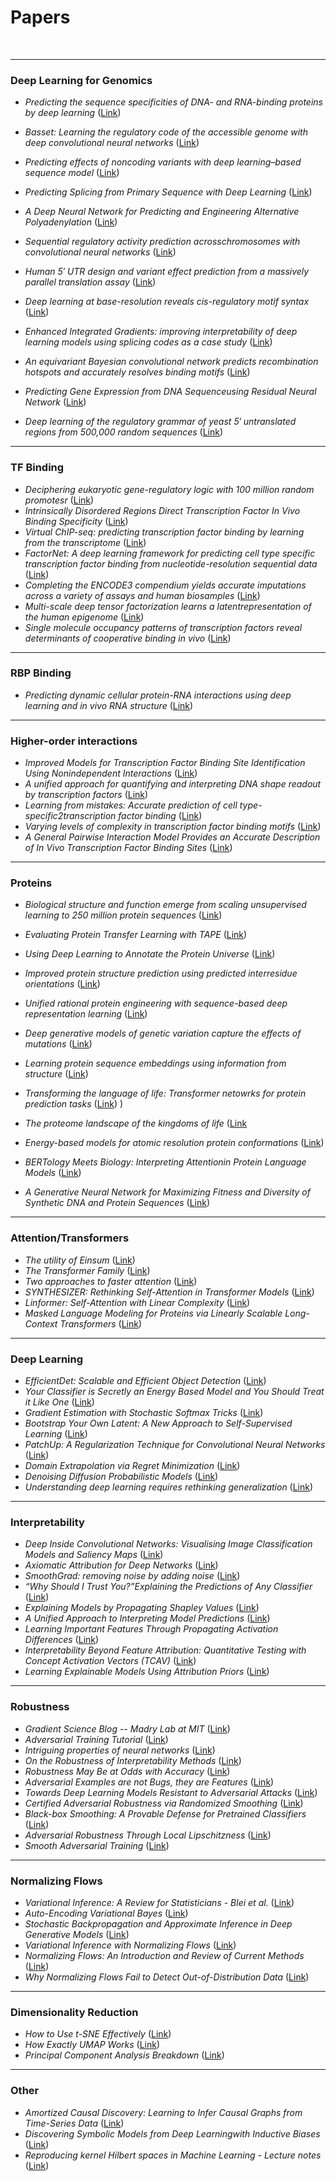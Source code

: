# Papers
<br>

____________________________________________________________
### Deep Learning for Genomics

* _Predicting the sequence specificities of DNA- and RNA-binding proteins by deep learning_ ([Link](https://www.nature.com/articles/nbt.3300))
* _Basset: Learning the regulatory code of the accessible genome with deep convolutional neural networks_ ([Link](https://genome.cshlp.org/content/early/2016/05/03/gr.200535.115.abstract))
* _Predicting effects of noncoding variants with deep learning–based sequence model_ ([Link](https://www.nature.com/articles/nmeth.3547))
* _Predicting Splicing from Primary Sequence with Deep Learning_ ([Link](https://www.cell.com/cell/pdf/S0092-8674(18)31629-5.pdf))
* _A Deep Neural Network for Predicting and Engineering Alternative Polyadenylation_ ([Link](https://www.cell.com/cell/fulltext/S0092-8674(19)30498-2))
* _Sequential regulatory activity prediction acrosschromosomes with convolutional neural networks_ ([Link](https://genome.cshlp.org/content/early/2018/04/09/gr.227819.117.full.pdf))
* _Human 5′ UTR design and variant effect prediction from a massively parallel translation assay_ ([Link](https://www.nature.com/articles/s41587-019-0164-5))
* _Deep learning at base-resolution reveals cis-regulatory motif syntax_ ([Link](https://www.biorxiv.org/content/10.1101/737981v2))
* _Enhanced Integrated Gradients: improving interpretability of deep learning models using splicing codes as a case study_ ([Link](https://genomebiology.biomedcentral.com/articles/10.1186/s13059-020-02055-7))


* _An equivariant Bayesian convolutional network predicts recombination hotspots and accurately resolves binding motifs_ ([Link](https://academic.oup.com/bioinformatics/article/35/13/2177/5210873))
* _Predicting Gene Expression from DNA Sequenceusing Residual Neural Network_ ([Link](https://www.biorxiv.org/content/10.1101/2020.06.21.163956v1.full.pdf))
* _Deep learning of the regulatory grammar of yeast 5′ untranslated regions from 500,000 random sequences_ ([Link](https://genome.cshlp.org/content/early/2017/11/02/gr.224964.117.abstract))

_____________________________________________________________
### TF Binding

* _Deciphering eukaryotic gene-regulatory logic with 100 million random promotesr_ ([Link](https://www.nature.com/articles/s41587-019-0315-8))
* _Intrinsically Disordered Regions Direct Transcription Factor In Vivo Binding Specificity_ ([Link](https://www.cell.com/molecular-cell/fulltext/S1097-2765(20)30352-X?rss=yes))
* _Virtual ChIP-seq: predicting transcription factor binding by learning from the transcriptome_ ([Link](https://www.biorxiv.org/content/10.1101/168419v4.full.pdf))
* _FactorNet: A deep learning framework for predicting cell type specific transcription factor binding from nucleotide-resolution sequential data_ ([Link](https://www.sciencedirect.com/science/article/pii/S1046202318303293?via%3Dihub))
* _Completing the ENCODE3 compendium yields accurate imputations across a variety of assays and human biosamples_ ([Link](https://genomebiology.biomedcentral.com/articles/10.1186/s13059-020-01978-5#Sec9))
* _Multi-scale deep tensor factorization learns a latentrepresentation of the human epigenome_ ([Link](https://www.biorxiv.org/content/biorxiv/early/2019/04/11/364976.full.pdf))
* _Single molecule occupancy patterns of transcription factors reveal determinants of cooperative binding in vivo_ ([Link](https://www.biorxiv.org/content/10.1101/2020.06.29.167155v1))


_____________________________________________________________
### RBP Binding

* _Predicting dynamic cellular protein-RNA interactions using deep learning and in vivo RNA structure_ ([Link](https://www.biorxiv.org/content/biorxiv/early/2020/05/07/2020.05.05.078774.full.pdf))


_____________________________________________________________
### Higher-order interactions

* _Improved Models for Transcription Factor Binding Site Identification Using Nonindependent Interactions_ ([Link](https://www.genetics.org/content/191/3/781.long))
* _A unified approach for quantifying and interpreting DNA shape readout by transcription factors_ ([Link](https://www.embopress.org/doi/full/10.15252/msb.20177902))
* _Learning from mistakes: Accurate prediction of cell type-specific2transcription factor binding_ ([Link](https://www.biorxiv.org/content/biorxiv/early/2018/06/12/230011.full.pdf))
* _Varying levels of complexity in transcription factor binding motifs_ ([Link](https://academic.oup.com/nar/article/43/18/e119/2414334))
* _A General Pairwise Interaction Model Provides an Accurate Description of In Vivo Transcription Factor Binding Sites_ ([Link](https://journals.plos.org/plosone/article?id=10.1371/journal.pone.0099015))


_____________________________________________________________
### Proteins

* _Biological structure and function emerge from scaling unsupervised learning to 250 million protein sequences_ ([Link](https://www.biorxiv.org/content/10.1101/622803v2))
* _Evaluating Protein Transfer Learning with TAPE_ ([Link](https://papers.nips.cc/paper/9163-evaluating-protein-transfer-learning-with-tape.pdf))
* _Using Deep Learning to Annotate the Protein Universe_ ([Link](https://www.biorxiv.org/content/10.1101/626507v4))
* _Improved protein structure prediction using predicted interresidue orientations_ ([Link](https://www.pnas.org/content/117/3/1496
))
* _Unified rational protein engineering with sequence-based deep representation learning_ ([Link](https://www.nature.com/articles/s41592-019-0598-1.pdf?proof=true))
* _Deep generative models of genetic variation capture the effects of mutations_ ([Link](https://www.nature.com/articles/s41592-018-0138-4))
* _Learning protein sequence embeddings using information from structure_ ([Link](https://arxiv.org/pdf/1902.08661.pdf))
* _Transforming the language of life: Transformer netowrks for protein prediction tasks_ ([Link](https://www.biorxiv.org/content/10.1101/2020.06.15.153643v1.full.pdf))
)
* _The proteome landscape of the kingdoms of life_ ([Link](https://www.nature.com/articles/s41586-020-2402-x)
* _Energy-based models for atomic resolution protein conformations_ ([Link](https://openreview.net/pdf?id=S1e_9xrFvS#page5))

* _BERTology Meets Biology: Interpreting Attentionin Protein Language Models_ ([Link](https://www.biorxiv.org/content/10.1101/2020.06.26.174417v1.full.pdf))
* _A Generative Neural Network for Maximizing Fitness and Diversity of Synthetic DNA and Protein Sequences_ ([Link](https://www.cell.com/cell-systems/fulltext/S2405-4712(20)30192-7))

_____________________________________________________________
### Attention/Transformers

* _The utility of Einsum_ ([Link](https://rockt.github.io/2018/04/30/einsum))
* _The Transformer Family_ ([Link](https://lilianweng.github.io/lil-log/2020/04/07/the-transformer-family.html))
* _Two approaches to faster attention_ ([Link](https://yangkky.github.io/2020/06/22/attention.html))
* _SYNTHESIZER: Rethinking Self-Attention in Transformer Models_ ([Link](https://arxiv.org/pdf/2005.00743.pdf))
* _Linformer: Self-Attention with Linear Complexity_ ([Link](https://arxiv.org/abs/2006.04768))
* _Masked Language Modeling for Proteins via Linearly Scalable Long-Context Transformers_ ([Link](https://arxiv.org/abs/2006.03555))


_____________________________________________________________
### Deep Learning

* _EfficientDet: Scalable and Efficient Object Detection_ ([Link](https://arxiv.org/pdf/1911.09070.pdf))
* _Your Classifier is Secretly an Energy Based Model and You Should Treat it Like One_ ([Link](https://arxiv.org/abs/1912.03263))
* _Gradient Estimation with Stochastic Softmax Tricks_ ([Link](https://arxiv.org/abs/2006.08063))
* _Bootstrap Your Own Latent: A New Approach to Self-Supervised Learning_ ([Link](https://arxiv.org/abs/2006.07733))
* _PatchUp: A Regularization Technique for Convolutional Neural Networks_ ([Link](https://arxiv.org/abs/2006.07794))
* _Domain Extrapolation via Regret Minimization_ ([Link](https://arxiv.org/abs/2006.03908))
* _Denoising Diffusion Probabilistic Models_ ([Link](https://hojonathanho.github.io/diffusion/assets/denoising_diffusion20.pdf))
* _Understanding deep learning requires rethinking generalization_ ([Link](https://arxiv.org/abs/1611.03530))


_____________________________________________________________
### Interpretability

* _Deep Inside Convolutional Networks: Visualising Image Classification Models and Saliency Maps_ ([Link](https://arxiv.org/abs/1312.6034))
* _Axiomatic Attribution for Deep Networks_ ([Link](https://arxiv.org/pdf/1703.01365.pdf))
* _SmoothGrad: removing noise by adding noise_ ([Link](https://arxiv.org/abs/1706.03825))
* _“Why Should I Trust You?”Explaining the Predictions of Any Classifier_ ([Link](https://arxiv.org/pdf/1602.04938v1.pdf))
* _Explaining Models by Propagating Shapley Values_ ([Link](https://arxiv.org/pdf/1911.11888.pdf))
* _A Unified Approach to Interpreting Model Predictions_ ([Link](https://arxiv.org/abs/1705.07874))
* _Learning Important Features Through Propagating Activation Differences_ ([Link](https://arxiv.org/abs/1704.02685))
* _Interpretability Beyond Feature Attribution: Quantitative Testing with Concept Activation Vectors (TCAV)_ ([Link](https://arxiv.org/abs/1711.11279))
* _Learning Explainable Models Using Attribution Priors_ ([Link](https://arxiv.org/abs/1906.10670))

_____________________________________________________________
### Robustness 

* _Gradient Science Blog -- Madry Lab at MIT_ ([Link](https://gradientscience.org/))
* _Adversarial Training Tutorial_ ([Link](https://adversarial-ml-tutorial.org/))
* _Intriguing properties of neural networks_ ([Link](https://arxiv.org/abs/1312.6199))
* _On the Robustness of Interpretability Methods_ ([Link](https://arxiv.org/pdf/1806.08049.pdf))
* _Robustness May Be at Odds with Accuracy_ ([Link](https://arxiv.org/abs/1805.12152))
* _Adversarial Examples are not Bugs, they are Features_ ([Link](https://papers.nips.cc/paper/8307-adversarial-examples-are-not-bugs-they-are-features.pdf))
* _Towards Deep Learning Models Resistant to Adversarial Attacks_ ([Link](https://openreview.net/pdf?id=rJzIBfZAb))
* _Certified Adversarial Robustness via Randomized Smoothing_ ([Link](https://arxiv.org/pdf/1902.02918.pdf))
* _Black-box Smoothing: A Provable Defense for Pretrained Classifiers_ ([Link](https://arxiv.org/pdf/2003.01908.pdf))
* _Adversarial Robustness Through Local Lipschitzness_ ([Link](https://arxiv.org/abs/2003.02460))
* _Smooth Adversarial Training_ ([Link](https://arxiv.org/abs/2006.14536))

_____________________________________________________________
### Normalizing Flows

* _Variational Inference: A Review for Statisticians - Blei et al._ ([Link](https://arxiv.org/pdf/1601.00670.pdf))
* _Auto-Encoding Variational Bayes_ ([Link](https://arxiv.org/abs/1312.6114))
* _Stochastic Backpropagation and Approximate Inference in Deep Generative Models_ ([Link](https://arxiv.org/abs/1401.4082))
* _Variational Inference with Normalizing Flows_ ([Link](https://arxiv.org/pdf/1505.05770.pdf))
* _Normalizing Flows: An Introduction and Review of Current Methods_ ([Link](https://arxiv.org/pdf/1908.09257.pdf))
* _Why Normalizing Flows Fail to Detect Out-of-Distribution Data_ ([Link](https://arxiv.org/abs/2006.08545))



_____________________________________________________________
### Dimensionality Reduction

* _How to Use t-SNE Effectively_ ([Link](https://distill.pub/2016/misread-tsne/))
* _How Exactly UMAP Works_ ([Link](https://towardsdatascience.com/how-exactly-umap-works-13e3040e1668))
* _Principal Component Analysis Breakdown_ ([Link](https://towardsdatascience.com/principal-component-analysis-breakdown-f3fb1fb48efc))


_____________________________________________________________
### Other

* _Amortized Causal Discovery: Learning to Infer Causal Graphs from Time-Series Data_ ([Link](https://arxiv.org/abs/2006.10833))
* _Discovering Symbolic Models from Deep Learningwith Inductive Biases_ ([Link](https://arxiv.org/pdf/2006.11287.pdf))
* _Reproducing kernel Hilbert spaces in Machine Learning - Lecture notes_ ([Link](http://www.gatsby.ucl.ac.uk/~gretton/coursefiles/rkhscourse.html))



<br>
<br>
<br>
<br>
<br>
<br>
<br>
<br>
<br>
